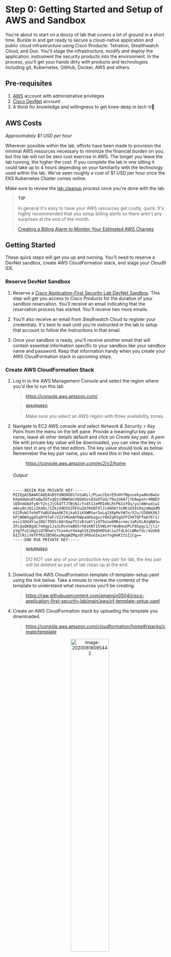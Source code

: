 # Step 0: Getting Started and Setup of AWS and Sandbox

You're about to start on a doozy of lab that covers a lot of ground in a short time. Buckle in and get ready to secure a cloud-native application and public cloud infrastructure using Cisco Products: Tetration, Stealthwatch Cloud, and Duo. You'll stage the infrastructure, modify and deploy the application, instrument the security products into the environment. In the process, you'll get your hands dirty with products and technologies including git, Kubernetes, GitHub, Docker, AWS and others.

## Pre-requisites

1. [AWS](https://aws.amazon.com/) account with administrative privileges
2. [Cisco DevNet](https://developer.cisco.com/) account
3. A thirst for knowledge and willingness to get knee-deep in tech 🤓💪

## AWS Costs

_Approximately $1 USD per hour_

Wherever possible within the lab, efforts have been made to provision the minimal AWS resources necessary to minimize the financial burden on you, but this lab will not be zero cost exercise in AWS. The longer you leave the lab running, the higher the cost. If you complete the lab in one sitting it could take up to 4 hours depending on your familiarity with the technology used within the lab. We've seen roughly a cost of $1 USD per hour once the EKS Kubernetes Cluster comes online.

Make sure to review the [lab cleanup](#lab-cleanup) process once you're done with the lab.

> **TIP**
>
> In general it's easy to have your AWS resources get costly, quick. It's highly recommended that you setup billing alerts so there aren't any surprises at the end of the month.
>
> [Creating a Billing Alarm to Monitor Your Estimated AWS Charges](https://docs.aws.amazon.com/AmazonCloudWatch/latest/monitoring/monitor_estimated_charges_with_cloudwatch.html)

## Getting Started

These quick steps will get you up and running. You'll need to reserve a DevNet sandbox, create AWS CloudFormation stack, and stage your Cloud9 IDE.

### Reserve DevNet Sandbox

1. Reserve a [Cisco Application-First Security Lab DevNet Sandbox](https://devnetsandbox.cisco.com/RM/Diagram/Index/88e9fabf-abbf-4c0b-b1a1-c4999d794a10?diagramType=Topology). This step will get you access to Cisco Products for the duration of your sandbox reservation. You'll receive an email indicating that the reservation process has started. You'll receive two more emails.

3. You'll also receive an email from Stealhwatch Cloud to register your credentials. It's best to wait until you're instructed in the lab to setup that account to follow the instructions in that email.

4. Once your sandbox is ready, you'll receive another email that will contain essential information specific to your sandbox like your sandbox name and password. Keep that information handy when you create your AWS CloudFormation stack in upcoming steps.

### Create AWS CloudFormation Stack

1. Log in to the AWS Management Console and select the region where you'd like to run this lab.

	> https://console.aws.amazon.com/

	> **WARNING**
	>
	> Make sure you select an AWS region with three availability zones.

2. Navigate to EC2 AWS console and select _Network & Security > Key Pairs_ from the menu on the left pane. Provide a meaningful key pair name, leave all other details default and click on _Create key pair_. A _pem_ file with private key value will be downloaded, you can view the key in plain text in any of the text editors. The key value should look as below. Rememeber the key pair name, you will need this in the next steps.

	> https://console.aws.amazon.com/ec2/v2/home

	###### Output

	```
	-----BEGIN RSA PRIVATE KEY-----
	MIIEpAIBAAKCAQEAnB5YdNOOOD17nSaKLl/PLwcCEerE9sHVfNpzuekywAbnBwUv
	bXpHdwmu0twQw3QTxqDjx9NWGHcUQGHUvsQ3oOTeU/79ajUAA7jYUAwpxhr4NQEV
	1EOnmOAdfy0rYZnjJjC64TTJTWjNJ/fx4511ePRId6LRtP6IofOu/yul6Nnudiw1
	eBny8nJQizZX49c/IZkjOdDS5ZXFGuZm7660FXlJi4KD6t3cRK1OI810qjmNqGdM
	h2IRvW1fohHTYwBUfAeo0K7Xjkah2iKXWMtwr5oLq2X8pMvYW7n/XJu/U38HkXKJ
	kPjWDWSggdIqOY97wF/V22lMvmAVhWpabKbagxcY8HZqR5gGFPZVKTQFTmA76lI/
	essiSDUdYiwJDGlTDDSrA0rDepTV2zBJo0t1sO79a1e6MKornmcJaRiKLAVgNASu
	ZFLQaQKBgQC7nHgp1JaJLRvvVaBO5rh0iKNTI5VWLmYrWxB4uUPLF6hpgc1/jlir
	yYgTFuIiHgSiQ7NhwCcTozeAuthm4qh2E2E6QhHD54ciuZfdL6CLWRefdc/4oUk8
	bI2lRiiYmTPfKSIB50GxyNqqWZMqzOtVROuOIeimx7ng0eKItzZjCg==
	-----END RSA PRIVATE KEY-----
	```

	> **WARNING**
	>
	> DO NOT use any of your production key pair for lab, the key pair will be deleted as part of lab clean up at the end. 

3. Download the AWS CloudFormation template cf-template-setup.yaml using the link below. Take a minute to review the contents of the template to understand what resources you'll be creating.

	> https://raw.githubusercontent.com/amansin0504/cisco-application-first-security-lab/main/aws/cf-template-setup.yaml

3. Create an AWS CloudFormation stack by uploading the template you downloaded.

	> https://console.aws.amazon.com/cloudformation/home#/stacks/create/template

	<p align="center"><img src="https://raw.githubusercontent.com/amansin0504/cisco-application-first-security-lab/main/docs/assets/image-20200818095442.png" alt="image-20200818095442" width="50%" /></p>

4. When prompted for a _Stack name_ use _cisco-app-first-sec_.

	<p align="center"><img src="https://raw.githubusercontent.com/amansin0504/cisco-application-first-security-lab/main/docs/assets/image-20200818091812.png" alt="image-20200818091812" width="50%" /></p>

5. Use the _PodName_, _PodPassword_, _SwcSecret_, _DuoIKey_, _DuoSKey_, _DuoHost_ and _DevNetEmail_ values provided in the Sandbox reservation email for the _Parameters_ fields. For the _KeyPairName_, select the key pair name you provided in _step 1_

	> **NOTE**
	>
	> A strong password string is provided to you for the _PodPassword_ parameter. If you want to use your own, that's fine. You might need to use your own if the provided password doesn't meet your AWS Password Policy requirements like character length.
	>
	> We recommend that whatever value you set is used across all products when you're setting credentials as instructed in the lab guide to make things easier.

6. You don't need to adjust any other stack settings, so you can click _Next_ through the rest of the prompts. You will need to acknowledge that the template is creating an IAM User right before clicking _Create stack_. You'll use that IAM User in an upcoming step to run the lab in a AWS Cloud9 environment.

7. Now monitor the _Status_ for the stack you just created to be _CREATE\_COMPLETE_. If you're interested in watching each part of the stack progress, take a look at the stack _Events_.

	> **NOTE**
	>
	> The stack you created will automatically create another stack for the Cloud9 environment. While you can view the events from both stacks, you'll need to ensure that the stack you created (i.e., the non-Cloud9 stack) has completed before moving on.

8. Once the _cisco-app-first-sec_ stack is created, copy and paste the _Key_ and _Value_ content from the CloudFormation stack _Output_ for use in the next step.

	<p align="center"><img src="https://raw.githubusercontent.com/amansin0504/cisco-application-first-security-lab/main/docs/assets/image-20200818110152.png" alt="image-20200818110152" width="30%" /></p>

9. Sign out from your current AWS account and log in to the AWS Management Console again using the newly created IAM User.

	> https://console.aws.amazon.com

	This table maps the _Key_ name to the login input fields in the AWS Management Console.

	| AWS Account ID       | IAM user name       | Password            |
	| -------------------- | ------------------- | ------------------- |
	| _AwsAccountId_ value | _IamUserName_ value | _PodPassword_ value |

10. Use the following link, click on _IamUserName_ and select the _Security credentials_ tab. Click on _Create access key_ button. Leave the _Success_ pop-up open so that you can return to copy the _Access key ID_ and _Secret access key_

    > https://console.aws.amazon.com/iamv2/home#/users/

    > **NOTE**
    >
    > This is the only time that the secret access keys can be viewed or downloaded. You cannot recover them later. However, you can create new access keys at any time.

### Stage Cloud9 IDE

1. In a new browser tab, as the newly created IAM User and within the same AWS region that you created the CloudFormation stack, navigate to [AWS Cloud9](https://console.aws.amazon.com/cloud9/home) and click on _Open IDE_ for the _cisco-app-first-sec_ environment.

2. On Cloud9 IDE console, click on the _AWS Cloud9_ symbol and navigate to _Preferences_. In the _Preferences_ tab, in the navigation pane, choose _AWS Settings_, _Credentials_. Turn off _AWS managed temporary credentials_.

  <p align="center"><img src="https://raw.githubusercontent.com/amansin0504/cisco-application-first-security-lab/main/docs/assets/image-cloud9.png" alt="image-cloud9" width="80%" /></p>

> **NOTE**
>
> If you turn off AWS managed temporary credentials, by default the environment cannot access any AWS services, regardless of the AWS entity who makes the request. You will configure AWS profile in the next step to enable admin access.

3. Clone the lab repo into the Cloud9 environment.

	###### Command

	```
	git clone https://github.com/amansin0504/cisco-application-first-security-lab.git lab
	```

	###### Output

	```
	Cloning into 'lab'...
	remote: Enumerating objects: 123, done.
	remote: Counting objects: 100% (123/123), done.
	remote: Total 123 (delta 0), reused 0 (delta 0), pack-reused 0
	Unpacking objects: 100% (123/123), done.
	```

4. Run the provided _stagecloud9_ script to stage the Cloud9 environment and provide the name of your CloudFormation stack, which should be _cisco-app-first-sec_. This will install all the needed software packages and customize all templates including the lab guide with parameters you provided when creating the CloudFormation stack.

	###### Command

	```
	lab/bin/stagecloud9
	```

	###### Output

	```
	In order to access AWS resources from cloud9 terminal we need to set up the Access Keys.
	You will be prompted for the AWS Access key ID and AWS Secret Access Key now.
	Switch to the IAM console you left open in previous section (Create AWS CloudFormation Stack - Step 10).
	AWS Access Key ID: AKIA5FHL5UPMAKIA5F
	AWS Secret Access Key ID: e62cLfA6i6Sm+N3ycLfA6i6Sm+N3ycLfA6i6Sm+N3y
	
	In order to setup this lab environment, you need to
	provide the CloudFormation stack name used to setup
	the AWS infrastructure to support this lab.

	Here are the last few stacks that were created:

	aws-cloud9-appfirst-cloud9-ide-69e1341540f94694bac57255af470bfc [created at 2021-09-21T03:05:12.060Z]
	cisco-app-first-sec [created at 2021-09-21T03:04:21.106Z]

	What is the name of your CloudFormation stack for this lab? [Press enter for default: cisco-app-first-sec]
	...
	<output skipped>
	...
	Paste EC2 key value (created in previous steps - [Create AWS CloudFormation Stack - Step 2]) and end with a blank line:
	-----BEGIN RSA PRIVATE KEY-----
	MIIEpAIBAAKCAQEAnB5YdNOOOD17nSaKLl/PLwcCEerE9sHVfNpzuekywAbnBwUv
	bXpHdwmu0twQw3QTxqDjx9NWGHcUQGHUvsQ3oOTeU/79ajUAA7jYUAwpxhr4NQEV
	1EOnmOAdfy0rYZnjJjC64TTJTWjNJ/fx4511ePRId6LRtP6IofOu/yul6Nnudiw1
	eBny8nJQizZX49c/IZkjOdDS5ZXFGuZm7660FXlJi4KD6t3cRK1OI810qjmNqGdM
	h2IRvW1fohHTYwBUfAeo0K7Xjkah2iKXWMtwr5oLq2X8pMvYW7n/XJu/U38HkXKJ
	kPjWDWSggdIqOY97wF/V22lMvmAVhWpabKbagxcY8HZqR5gGFPZVKTQFTmA76lI/
	essiSDUdYiwJDGlTDDSrA0rDepTV2zBJo0t1sO79a1e6MKornmcJaRiKLAVgNASu
	ZFLQaQKBgQC7nHgp1JaJLRvvVaBO5rh0iKNTI5VWLmYrWxB4uUPLF6hpgc1/jlir
	yYgTFuIiHgSiQ7NhwCcTozeAuthm4qh2E2E6QhHD54ciuZfdL6CLWRefdc/4oUk8
	bI2lRiiYmTPfKSIB50GxyNqqWZMqzOtVROuOIeimx7ng0eKItzZjCg==
	-----END RSA PRIVATE KEY-----
	
	```

5. Set the necessary environment variables by sourcing your _.bashrc_. There won't be any output.

	###### Command

	```
	source ~/.bashrc
	```

> **WARNING**
>
> From now on all of the instructions  will be in the doc hosted in the Cloud9 environment. Do not continue to step 99 lab in this module until you have finished all of the steps there. Do **NOT** forget step 99 though, since there are costs associated with the running AWS instance.

**Nice job 🎉 You're well on your way to becoming one with Cisco Application-First Security.**
